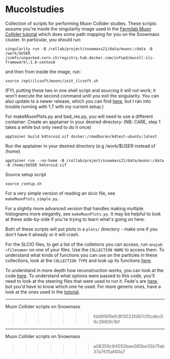 # Mucolstudies

Collection of scripts for performing Muon Collider studies. These scripts assume you're inside the singularity image used in the [Fermilab Muon Collider tutorial](https://mcdwiki.docs.cern.ch/tutorials/fermilab2022/computing_setup/) which does some path mapping for you on the Snowmass cluster. In particular, you should run:

`singularity run -B /collab/project/snowmass21/data/muonc:/data -B /work/$USER /cvmfs/unpacked.cern.ch/registry.hub.docker.com/infnpd/mucoll-ilc-framework\:1.6-centos8`

and then from inside the image, run:

`source /opt/ilcsoft/muonc/init_ilcsoft.sh`

(FYI, putting these two in one shell script and sourcing it will not work; it won't execute the second command until you exit the singularity. You can also update to a newer release, which you can find [here](https://confluence.infn.it/display/muoncollider/Software), but I ran into trouble running with 1.7 with my current setup.)

For makeMuonPlots.py and bad_res.py, you will need to use a different container:
Create an apptainer in your desired directory:
(NB: CARE, step 1 takes a while but only need to do it once)

`apptainer build k4toroid.sif docker://madbaron/k4test-ubuntu:latest` 

Run the apptainer in your desired directory (e.g /work/$USER instead of /home)

`apptainer run --no-home -B /collab/project/snowmass21/data/muonc:/data -B /home/$USER k4toroid.sif`

Source setup script

`source /setup.sh`

For a very simple version of reading an slcio file, see `makeMuonPlots_simple.py`. 

For a slightly more advanced version that handles making multiple histograms more elegantly, see `makeMuonPlots.py`. It may be helpful to look at these side-by-side if you're trying to learn what's going on here.

Both of these scripts will put plots in a `plots/` directory - make one if you don't have it already or it will crash.

For the SLCIO files, to get a list of the colletions you can access, run `anajob <filename>` on one of your files.
Use the `COLLECTION NAME` to access them. 
To understand what kinds of functions you can use on the particles in these collections, look at the `COLLECTION TYPE` and look up its functions [here](https://ilcsoft.desy.de/LCIO/current/doc/doxygen_api/html/namespaceEVENT.html).

To understand in more depth how reconstruction works, you can look at the code [here](https://github.com/MuonColliderSoft/DDMarlinPandora/tree/master/src). To understand what options were passed to this code, you'll need to look at the steering files that were used to run it. Fede's are [here](https://github.com/madbaron/SteeringMacros/tree/master/Reco), but you'd have to know which one he used. For more generic ones, have a look at the ones used in the [tutorial](https://github.com/MuonColliderSoft/MuC-Tutorial/tree/master/reconstruction).

---

Muon Collider scripts on Snowmass
>>>>>>> fdd9f6f6efc8f3022fd87cf0cdec09c3660fc1bf

---

Muon Collider scripts on Snowmass
>>>>>>> a08359c84050bee085be35b7fab37a7615af40a7
